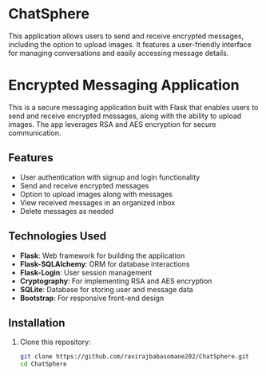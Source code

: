 # ChatSphere
This application allows users to send and receive encrypted messages, including the option to upload images. It features a user-friendly interface for managing conversations and easily accessing message details.

# Encrypted Messaging Application

This is a secure messaging application built with Flask that enables users to send and receive encrypted messages, along with the ability to upload images. The app leverages RSA and AES encryption for secure communication.

## Features

- User authentication with signup and login functionality
- Send and receive encrypted messages
- Option to upload images along with messages
- View received messages in an organized inbox
- Delete messages as needed

## Technologies Used

- **Flask**: Web framework for building the application
- **Flask-SQLAlchemy**: ORM for database interactions
- **Flask-Login**: User session management
- **Cryptography**: For implementing RSA and AES encryption
- **SQLite**: Database for storing user and message data
- **Bootstrap**: For responsive front-end design

## Installation

1. Clone this repository:
   ```bash
   git clone https://github.com/ravirajbabasomane202/ChatSphere.git
   cd ChatSphere
